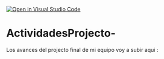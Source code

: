[![Open in Visual Studio Code](https://classroom.github.com/assets/open-in-vscode-c66648af7eb3fe8bc4f294546bfd86ef473780cde1dea487d3c4ff354943c9ae.svg)](https://classroom.github.com/online_ide?assignment_repo_id=8478905&assignment_repo_type=AssignmentRepo)
# ActividadesProjecto-
Los avances del projecto final de mi equipo voy a subir aqui : 